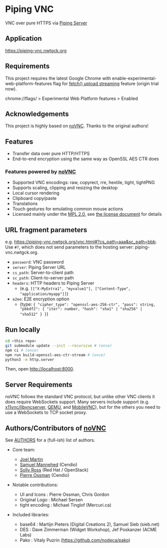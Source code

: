 # Piping VNC
VNC over pure HTTPS via [Piping Server](https://github.com/nwtgck/piping-server)

## Application
<https://piping-vnc.nwtgck.org>

## Requirements

This project requires the latest Google Chrome with enable-experimental-web-platform-features flag for [fetch() upload streaming](https://www.chromestatus.com/feature/5274139738767360) feature (origin trial now).

chrome://flags/ > Experimental Web Platform features > Enabled

## Acknowledgements
This project is highly based on [noVNC]. Thanks to the original authors!

## Features
* Transfer data over pure HTTP/HTTPS
* End-to-end encryption using the same way as OpenSSL AES CTR does

### Features powered by [noVNC]

* Supported VNC encodings: raw, copyrect, rre, hextile, tight, tightPNG
* Supports scaling, clipping and resizing the desktop
* Local cursor rendering
* Clipboard copy/paste
* Translations
* Touch gestures for emulating common mouse actions
* Licensed mainly under the [MPL 2.0](http://www.mozilla.org/MPL/2.0/), see
  [the license document](LICENSE.txt) for details

## URL fragment parameters

e.g. <https://piping-vnc.nwtgck.org/vnc.html#?cs_path=aaa&sc_path=bbb>.  
Use `#?`, which does not send parameters to the hosting server: piping-vnc.nwtgck.org.

* `password`: VNC password
* `server`: Piping Server URL
* `cs_path`: Server-to-client path
* `sc_path`: Client-to-server path
* `headers`: HTTP headers to Piping Server
  - (e.g. `[["X-MyExtra1", "myvalue1"], ["Content-Type", "application/myapp"]]`)
* `e2ee`: E2E encryption option
  - (type: `{ "cipher_type": "openssl-aes-256-ctr", "pass": string, "pbkdf2": { "iter": number, "hash": "sha1" | "sha256" | "sha512" } }`)

## Run locally

```bash
cd <this repo>
git submodule update --init --recursive # (once)
npm ci # (once)
npm run build-openssl-aes-ctr-stream # (once)
python3 -m http.server
```

Then, open <http://localhost:8000>.

## Server Requirements

noVNC follows the standard VNC protocol, but unlike other VNC clients it does
require WebSockets support. Many servers include support (e.g.
[x11vnc/libvncserver](http://libvncserver.sourceforge.net/),
[QEMU](http://www.qemu.org/), and
[MobileVNC](http://www.smartlab.at/mobilevnc/)), but for the others you need to
use a WebSockets to TCP socket proxy.

## Authors/Contributors of [noVNC]

See [AUTHORS](AUTHORS) for a (full-ish) list of authors.

* Core team:
    * [Joel Martin](https://github.com/kanaka)
    * [Samuel Mannehed](https://github.com/samhed) (Cendio)
    * [Solly Ross](https://github.com/DirectXMan12) (Red Hat / OpenStack)
    * [Pierre Ossman](https://github.com/CendioOssman) (Cendio)

* Notable contributions:
    * UI and Icons : Pierre Ossman, Chris Gordon
    * Original Logo : Michael Sersen
    * tight encoding : Michael Tinglof (Mercuri.ca)

* Included libraries:
    * base64 : Martijn Pieters (Digital Creations 2), Samuel Sieb (sieb.net)
    * DES : Dave Zimmerman (Widget Workshop), Jef Poskanzer (ACME Labs)
    * Pako : Vitaly Puzrin (https://github.com/nodeca/pako)

[noVNC]: https://github.com/novnc/noVNC
